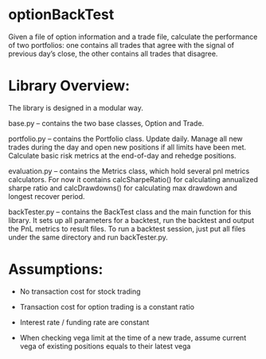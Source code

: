 # optionBackTest
Given a file of option information and a trade file, calculate the performance of two portfolios: one contains all trades that agree with the signal of previous day’s close, the other contains all trades that disagree. 

# Library Overview:
The library is designed in a modular way.

base.py – contains the two base classes, Option and Trade.

portfolio.py – contains the Portfolio class. Update daily. Manage all new trades during the day and open new positions if all limits have been met. Calculate basic risk metrics at the end-of-day and rehedge positions.

evaluation.py – contains the Metrics class, which hold several pnl metrics calculators. For now it contains calcSharpeRatio() for calculating annualized sharpe ratio and calcDrawdowns() for calculating max drawdown and longest recover period.

backTester.py – contains the BackTest class and the main function for this library. It sets up all parameters for a backtest, run the backtest and output the PnL metrics to result files. To run a backtest session, just put all files under the same directory and run backTester.py.

# Assumptions:

- No transaction cost for stock trading

- Transaction cost for option trading is a constant ratio

- Interest rate / funding rate are constant

- When checking vega limit at the time of a new trade, assume current vega of existing positions equals to their latest vega

